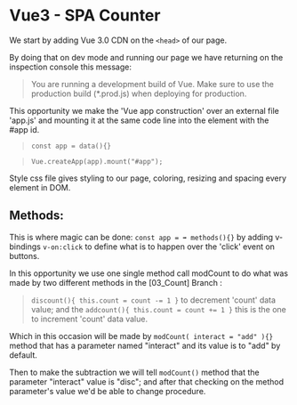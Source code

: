 # Vue3 - SPA Counter

We start by adding Vue 3.0 CDN on the `<head>` of our page.

By doing that on dev mode and running our page we have returning on the inspection console this message:
>You are running a development build of Vue.
Make sure to use the production build (*.prod.js) when deploying for production.

This opportunity we make the 'Vue app construction' over an external file 'app.js' and mounting it at the same code line into the element with the #app id.

> `const app = data(){}`

> `Vue.createApp(app).mount("#app");`

Style css file gives styling to our page, coloring, resizing and spacing every element in DOM.

## Methods:
This is where magic can be done:
`const app = ➡ methods(){}`
by adding v-bindings `v-on:click` to define what is to happen over the 'click' event on buttons.

In this opportunity we use one single method call modCount to do what was made by two different methods in the [03_Count] Branch : 

> `discount(){ this.count = count -= 1 }` to decrement 'count' data value;
and the `addcount(){ this.count = count += 1 }` this is the one to increment 'count' data value.


Which in this occasion will be made by `modCount( interact = "add" ){}` method that has a parameter named "interact" and its value is to "add" by default.

Then to make the subtraction we will tell `modCount()` method that the parameter "interact" value is "disc"; and after that checking on the method parameter's value we'd be able to change procedure.